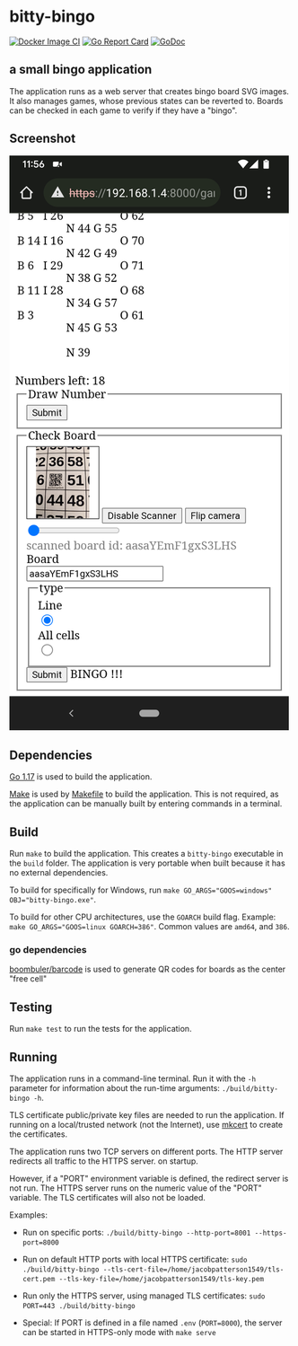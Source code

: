 # bitty-bingo

[![Docker Image CI](https://github.com/jacobpatterson1549/bitty-bingo/actions/workflows/go.yml/badge.svg)](https://github.com/jacobpatterson1549/bitty-bingo/actions/workflows/gco.yml)
[![Go Report Card](https://goreportcard.com/badge/github.com/jacobpatterson1549/bitty-bingo)](https://goreportcard.com/report/github.com/jacobpatterson1549/bitty-bingo)
[![GoDoc](https://godoc.org/github.com/jacobpatterson1549/bitty-bingo?status.svg)](https://godoc.org/github.com/jacobpatterson1549/bitty-bingo)

## a small bingo application

The application runs as a web server that creates bingo board SVG images.
It also manages games, whose previous states can be reverted to.
Boards can be checked in each game to verify if they have a "bingo".

## Screenshot

![bitty-bingo screenshot](screenshot.png)

## Dependencies

[Go 1.17](https://golang.org/dl/) is used to build the application.

[Make](https://www.gnu.org/software/make/) is used by [Makefile](Makefile) to build the application.  This is not required, as the application can be manually built by entering commands in a terminal.

## Build

Run `make` to build the application.  This creates a `bitty-bingo` executable in the `build` folder.  The application is very portable when built because it has no external dependencies.

To build for specifically for Windows, run `make GO_ARGS="GOOS=windows" OBJ="bitty-bingo.exe"`.

To build for other CPU architectures, use the `GOARCH` build flag. Example: `make GO_ARGS="GOOS=linux GOARCH=386"`.  Common values are `amd64`, and `386`.

### go dependencies

[boombuler/barcode](https://github.com/boombuler/barcode/) is used to generate QR codes for boards as the center "free cell"

## Testing

Run `make test` to run the tests for the application.

## Running

The application runs in a command-line terminal.  Run it with the `-h` parameter for information about the run-time arguments: `./build/bitty-bingo -h`.

TLS certificate public/private key files are needed to run the application.  If running on a local/trusted network (not the Internet), use [mkcert](https://github.com/FiloSottile/mkcert) to create the certificates.

The application runs two TCP servers on different ports.  The HTTP server redirects all traffic to the HTTPS server.
on startup.  

However, if a "PORT" environment variable is defined, the redirect server is not run.   The HTTPS server runs on the numeric value of the "PORT" variable.  The TLS certificates will also not be loaded.

Examples:

* Run on specific ports: `./build/bitty-bingo --http-port=8001 --https-port=8000`

* Run on default HTTP ports with local HTTPS certificate: `sudo ./build/bitty-bingo --tls-cert-file=/home/jacobpatterson1549/tls-cert.pem --tls-key-file=/home/jacobpatterson1549/tls-key.pem`

* Run only the HTTPS server, using managed TLS certificates: `sudo PORT=443 ./build/bitty-bingo`

* Special: If PORT is defined in a file named `.env` (`PORT=8000`), the server can be started in HTTPS-only mode with `make serve`